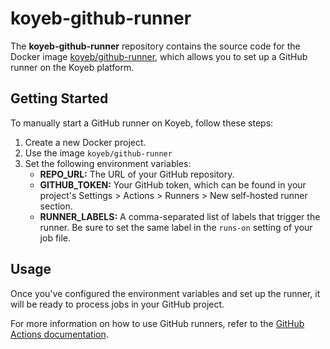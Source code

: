 # koyeb-github-runner

The **koyeb-github-runner** repository contains the source code for the Docker image [koyeb/github-runner](https://hub.docker.com/r/koyeb/github-runner/), which allows you to set up a GitHub runner on the Koyeb platform.

## Getting Started

To manually start a GitHub runner on Koyeb, follow these steps:

1. Create a new Docker project.
2. Use the image `koyeb/github-runner`
3. Set the following environment variables:
   - **REPO_URL:** The URL of your GitHub repository.
   - **GITHUB_TOKEN:** Your GitHub token, which can be found in your project's Settings > Actions > Runners > New self-hosted runner section.
   - **RUNNER_LABELS:** A comma-separated list of labels that trigger the runner. Be sure to set the same label in the `runs-on` setting of your job file.

## Usage

Once you've configured the environment variables and set up the runner, it will be ready to process jobs in your GitHub project.

For more information on how to use GitHub runners, refer to the [GitHub Actions documentation](https://docs.github.com/en/actions).